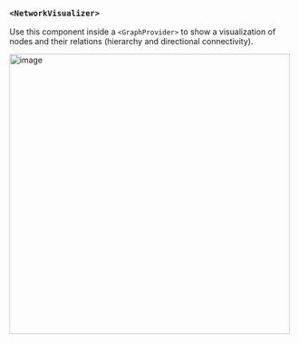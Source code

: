 ### `<NetworkVisualizer>`

Use this component inside a `<GraphProvider>` to show a visualization of nodes and their relations (hierarchy and directional connectivity).

<img width="495" alt="image" src="https://user-images.githubusercontent.com/67682405/174679660-99971eb0-1b42-4937-8cc1-52f93e6b24ca.png">
